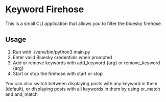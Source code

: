 # Keyword Firehose
This is a small CLI application that allows you to filter the bluesky firehose 

## Usage
1. Run with ./venv/bin/python3 main.py
2. Enter valid Bluesky credentials when prompted
3. Add or remove keywords with add_keyword {arg} or remove_keyword {arg}
4. Start or stop the firehose with start or stop

You can also switch between displaying posts with any keyword in them (default),
or displaying posts with all keywords in them by using or_match and and_match
